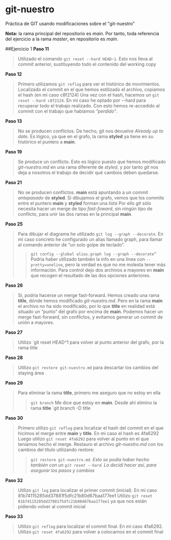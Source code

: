 # git-nuestro
Práctica de GIT usando modificaciones sobre el "git-nuestro"

**Nota:** la rama principal del repositorio es *main*. Por tanto, toda referencia del ejercicio a la rama *master*, en repositorio es *main*.

##Ejercicio 1
**Paso 11**
> Utilizado el comando `git reset --hard HEAD~1`. Esto nos lleva al commit anterior, sustituyendo todo el contenido del working copy

**Paso 12**
> Primero utilizamos `git reflog` para ver el histórico de movimientos. Localizado el commit en el que hemos estilizado el archivo,
> copiamos el hash (en mi caso c8f2124)
> Una vez con el hash, hacemos un `git reset --hard c8f2124`. En mi caso he optado por --hard para recuperar todo el trabajo realizado.
> Con esto hemos re-accedido al commit con el trabajo que habíamos *"perdido"*.

**Paso 13**
> No se producen conflictos. De hecho, git nos devuelve *Already up to date*. Es lógico, ya que en el grafo, la rama **styled** ya tiene en su histórico el puntero a **main**.

**Paso 19**
> Se produce un conflicto.
> Esto es lógico puesto que hemos modificado *git-nuestro.md* en una rama diferente de *styled*, y por tanto *git* nos deja a nosotros el trabajo de decidir qué cambios deben quedarse.

**Paso 21**
> No se producen conflictos.
> **main** está apuntando a un commit *antepasado* de **styled**.
> Si dibujamos el grafo, vemos que los commits entre el puntero **main** y **styled** forman una *lista*
> Por ello *git* sólo necesita hacer un merge de tipo *fast-foward*, sin ningún tipo de conflicto, para unir las dos ramas en la principal **main**.

**Paso 25**
> Para dibujar el diagrama he utilizado `git log --graph --decorate`.
> En mi caso concreto he configurado un alias llamado graph, para llamar al comando anterior de “un solo golpe de teclado”.
>> `git config --global alias.graph log --graph --decorate”`
> Podría haber utilizado también la info en una línea con `--pretty=oneline`, pero la verdad es que no me molesta tener más información.
> Para control dejo dos archivos a mayores en **main** que recogen el resultado de las dos opciones anteriores.

**Paso 26**
> Sí, podría hacerse un merge fast-forward.
> Hemos creado una rama **title**, dónde hemos modificado *git-nuestro.md*. Pero en la rama **main** el archivo no ha sido modificado, por lo que **title** en realidad está situado un “punto” del grafo por encima de **main**. Podemos hacer un merge fast-forward, sin conflictos, y evitamos generar un commit de unión a mayores.

**Paso 27**
> Utilizo `git reset HEAD^1 para volver al punto anterior del grafo, por la rama title

**Paso 28**
> Utilizo `git restore git-nuestro.md` para descartar los cambios del staying área

**Paso 29**
> Para eliminar la rama **title**, primero me aseguro que no estoy en ella
>> `git branch`
> Me dice que estoy en **main**. Desde ahí elimino la rama **title**
>> `git branch -D title

**Paso 30**
> Primero utilizo `git reflog` para localizar el hash del commit en el que hicimos el merge entre **main** y **title**. En mi caso el hash es 4fa6292
> Luego utilizo `git reset 4fa6292` para volver al punto en el que teníamos hecho el merge.
> Restauro el archivo *git-nuestro.md* con los cambios del título utilizando restore:
>>`git restore git-nuestro.md`.
>*Esto se podía haber hecho también con un `git reset --hard`. Lo decidí hacer así, para asegurar los pasos y cambios*

**Paso 32**
> Utilizo `git log` para localizar el primer commit (inicial). En mi caso 81b74115285dd37881f5dfc21b80d67baa177ee1
> Utilizo `git reset 81b74115285dd37881f5dfc21b80d67baa177ee1` ya que nos están pidiendo volver al commit inicial

**Paso 33**
> Utilizo `git reflog` para localizar el commit final. En mi caso 4fa6292.
> Utilizo `git reset 4fa6292` para volver a colocarnos en el commit final
